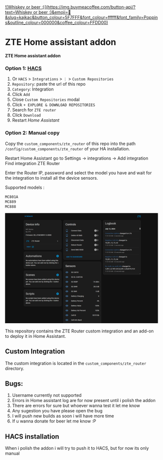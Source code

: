 [![Whiskey or beer :)](https://img.buymeacoffee.com/button-api/?text=Whiskey or beer :)&emoji=🥤&slug=kajkac&button_colour=5F7FFF&font_colour=ffffff&font_family=Poppins&outline_colour=000000&coffee_colour=FFDD00)](https://www.buymeacoffee.com/kajkac)


# ZTE Home assistant addon
**ZTE Home assistant addon**

### Option 1: [HACS](https://hacs.xyz/)

1. Or `HACS` > `Integrations` > `⋮` > `Custom Repositories`
2. `Repository`: paste the url of this repo
3. `Category`: Integration
4. Click `Add`
5. Close `Custom Repositories` modal
6. Click `+ EXPLORE & DOWNLOAD REPOSITORIES`
7. Search for `ZTE router`
8. Click `Download`
9. Restart _Home Assistant_

### Option 2: Manual copy

Copy the `custom_components/zte_router` of this repo into the path `/config/custom_components/zte_router` of your HA installation.

Restart Home Assistant go to Settings -> integrations -> Add integration 
Find integration ZTE Router 

Enter the Router IP, password and select the model you have and wait for the integration to install all the device sensors.

Supported models : 

```
MC801A
MC889
MC888
```
![enter image description here](https://raw.githubusercontent.com/Kajkac/ZTE-MC-Home-assistant-repo/main/zte.png)

This repository contains the ZTE Router custom integration and an add-on to deploy it in Home Assistant.

## Custom Integration

The custom integration is located in the `custom_components/zte_router` directory.


## Bugs: 

1. Username currently not supported
2. Errors in Home assistant log are for now present until i polish the addon 
2. There are errors for sure but whoever wanna test it let me know
4. Any sugestion you have please open the bug 
5. I will push new builds as soon i will have more time
6. If u wanna donate for beer let me know :P 

## HACS installation

When i polish the addon i will try to push it to HACS, but for now its only manual
